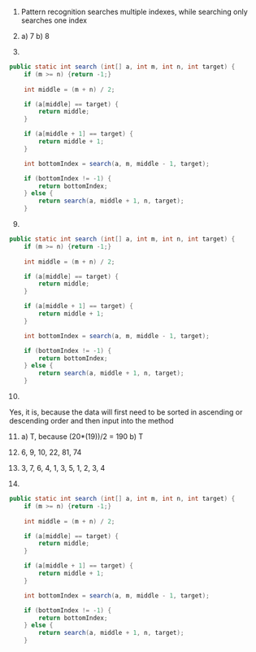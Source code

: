 1) Pattern recognition searches multiple indexes, while searching only searches one index

6) a) 7 b) 8

8)
```java
public static int search (int[] a, int m, int n, int target) {
	if (m >= n) {return -1;}
	
	int middle = (m + n) / 2;

	if (a[middle] == target) {
		return middle;
	}

	if (a[middle + 1] == target) {
		return middle + 1;
	}

	int bottomIndex = search(a, m, middle - 1, target);

	if (bottomIndex != -1) {
		return bottomIndex;
	} else {
		return search(a, middle + 1, n, target);
	}
```

9)
```java
public static int search (int[] a, int m, int n, int target) {
	if (m >= n) {return -1;}
	
	int middle = (m + n) / 2;

	if (a[middle] == target) {
		return middle;
	}

	if (a[middle + 1] == target) {
		return middle + 1;
	}

	int bottomIndex = search(a, m, middle - 1, target);

	if (bottomIndex != -1) {
		return bottomIndex;
	} else {
		return search(a, middle + 1, n, target);
	}
```
10)
Yes, it is, because the data will first need to be sorted in ascending or descending order and then input into the method

11)
	a) T, because (20*(19))/2 = 190
	b) T
12)
	6, 9, 10, 22, 81, 74
13)
	3, 7, 6, 4, 1, 3, 5, 1, 2, 3, 4

14)
```java
public static int search (int[] a, int m, int n, int target) {
	if (m >= n) {return -1;}
	
	int middle = (m + n) / 2;

	if (a[middle] == target) {
		return middle;
	}

	if (a[middle + 1] == target) {
		return middle + 1;
	}

	int bottomIndex = search(a, m, middle - 1, target);

	if (bottomIndex != -1) {
		return bottomIndex;
	} else {
		return search(a, middle + 1, n, target);
	}
```

